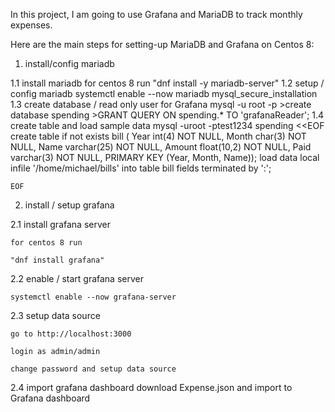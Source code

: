 In this project, I am going to use Grafana and MariaDB to track monthly expenses.

Here are the main steps for setting-up MariaDB and Grafana on Centos 8:

1.  install/config mariadb

 1.1 install mariadb
     for centos 8 run "dnf install -y mariadb-server"
 1.2 setup / config mariadb
     systemctl enable --now mariadb
     mysql_secure_installation
 1.3 create database / read only user for Grafana
      mysql -u root -p
      >create database spending
      >GRANT QUERY ON spending.* TO 'grafanaReader';
 1.4 create table and load sample data
    mysql -uroot -ptest1234 spending <<EOF
    create table if not exists bill ( Year int(4) NOT NULL, Month char(3) NOT NULL, Name       varchar(25) NOT NULL, Amount float(10,2) NOT NULL, Paid varchar(3) NOT NULL, PRIMARY KEY (Year, Month, Name));
    load data local infile '/home/michael/bills' into table bill fields terminated by ':';

    EOF


2. install / setup grafana

2.1 install grafana server

    for centos 8 run

    "dnf install grafana"

2.2 enable / start grafana server

    systemctl enable --now grafana-server

2.3 setup data source

    go to http://localhost:3000

    login as admin/admin

    change password and setup data source

2.4 import grafana dashboard 
    download Expense.json and import to Grafana dashboard
